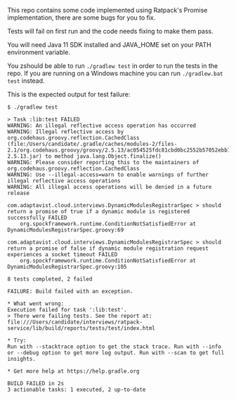 This repo contains some code implemented using Ratpack's Promise implementation, there are some bugs for you to fix.

Tests will fail on first run and the code needs fixing to make them pass.

You will need Java 11 SDK installed and JAVA_HOME set on your PATH environment variable.

You zshould be able to run `./gradlew test` in order to run the tests in the repo. If you are running on a Windows machine you can run `./gradlew.bat test` instead.

This is the expected output for test failure:

```
$ ./gradlew test

> Task :lib:test FAILED
WARNING: An illegal reflective access operation has occurred
WARNING: Illegal reflective access by org.codehaus.groovy.reflection.CachedClass (file:/Users/candidate/.gradle/caches/modules-2/files-2.1/org.codehaus.groovy/groovy/2.5.13/ac054525fdc81cbd0bc2552b57052ebb1a93cd40/groovy-2.5.13.jar) to method java.lang.Object.finalize()
WARNING: Please consider reporting this to the maintainers of org.codehaus.groovy.reflection.CachedClass
WARNING: Use --illegal-access=warn to enable warnings of further illegal reflective access operations
WARNING: All illegal access operations will be denied in a future release

com.adaptavist.cloud.interviews.DynamicModulesRegistrarSpec > should return a promise of true if a dynamic module is registered successfully FAILED
    org.spockframework.runtime.ConditionNotSatisfiedError at DynamicModulesRegistrarSpec.groovy:69

com.adaptavist.cloud.interviews.DynamicModulesRegistrarSpec > should return a promise of false if dynamic module registration request experiences a socket timeout FAILED
    org.spockframework.runtime.ConditionNotSatisfiedError at DynamicModulesRegistrarSpec.groovy:105

8 tests completed, 2 failed

FAILURE: Build failed with an exception.

* What went wrong:
Execution failed for task ':lib:test'.
> There were failing tests. See the report at: file:///Users/candidate/interviews/ratpack-service/lib/build/reports/tests/test/index.html

* Try:
Run with --stacktrace option to get the stack trace. Run with --info or --debug option to get more log output. Run with --scan to get full insights.

* Get more help at https://help.gradle.org

BUILD FAILED in 2s
3 actionable tasks: 1 executed, 2 up-to-date

```
